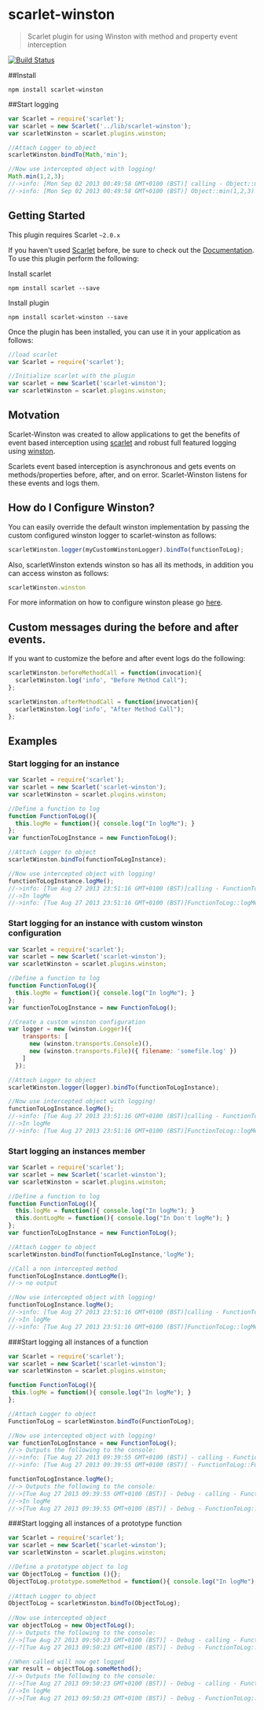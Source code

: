 scarlet-winston
===============

> Scarlet plugin for using Winston with method and property event interception

[![Build Status](https://travis-ci.org/scarletjs/scarlet-winston.png?branch=master)](https://travis-ci.org/scarletjs/scarlet-winston)

##Install

`npm install scarlet-winston`

##Start logging

```javascript
var Scarlet = require('scarlet');
var scarlet = new Scarlet('../lib/scarlet-winston');
var scarletWinston = scarlet.plugins.winston;

//Attach Logger to object
scarletWinston.bindTo(Math,'min');

//Now use intercepted object with logging!
Math.min(1,2,3);
//->info: [Mon Sep 02 2013 00:49:58 GMT+0100 (BST)] calling - Object::min(1,2,3)
//->info: [Mon Sep 02 2013 00:49:58 GMT+0100 (BST)] Object::min(1,2,3) - returned:1 - execution time(0:0:0.0)
```

## Getting Started
This plugin requires Scarlet `~2.0.x`

If you haven't used [Scarlet](https://github.com/scarletjs/scarlet) before, be sure to check out the [Documentation](https://github.com/scarletjs/scarlet).  To use this plugin perform the following:

Install scarlet
```shell
npm install scarlet --save
```

Install plugin
```shell
npm install scarlet-winston --save
```

Once the plugin has been installed, you can use it in your application as follows:

```js
//load scarlet
var Scarlet = require('scarlet');

//Initialize scarlet with the plugin
var scarlet = new Scarlet('scarlet-winston');
var scarletWinston = scarlet.plugins.winston;
```

## Motvation

Scarlet-Winston was created to allow applications to get the benefits of event based interception using [scarlet](https://github.com/scarletjs/scarlet) and robust full featured logging using [winston](https://github.com/flatiron/winston).

Scarlets event based interception is asynchronous and gets events on methods/properties before, after, and on error. Scarlet-Winston listens for these events and logs them.

## How do I Configure Winston?

You can easily override the default winston implementation by passing the custom configured winston logger to scarlet-winston as follows:

```javascript
scarletWinston.logger(myCustomWinstonLogger).bindTo(functionToLog);
```

Also, scarletWinston extends winston so has all its methods, in addition you can access winston as follows:

```javascript
scarletWinston.winston
```

For more information on how to configure winston please go [here](https://github.com/flatiron/winston).

## Custom messages during the before and after events.

If you want to customize the before and after event logs do the following:

```javascript
scarletWinston.beforeMethodCall = function(invocation){
  scarletWinston.log('info', "Before Method Call");
};

scarletWinston.afterMethodCall = function(invocation){
  scarletWinston.log('info', "After Method Call");
};
```

## Examples


### Start logging for an instance

```javascript
var Scarlet = require('scarlet');
var scarlet = new Scarlet('scarlet-winston');
var scarletWinston = scarlet.plugins.winston;

//Define a function to log
function FunctionToLog(){
  this.logMe = function(){ console.log("In logMe"); }
};
var functionToLogInstance = new FunctionToLog();

//Attach Logger to object
scarletWinston.bindTo(functionToLogInstance);

//Now use intercepted object with logging!
functionToLogInstance.logMe();
//->info: [Tue Aug 27 2013 23:51:16 GMT+0100 (BST)]calling - FunctionToLog::logMe()
//->In logMe
//->info: [Tue Aug 27 2013 23:51:16 GMT+0100 (BST)]FunctionToLog::logMe() - returned:undefined - execution time(0:0:0.1)
```

### Start logging for an instance with custom winston configuration

```javascript
var Scarlet = require('scarlet');
var scarlet = new Scarlet('scarlet-winston');
var scarletWinston = scarlet.plugins.winston;

//Define a function to log
function FunctionToLog(){
  this.logMe = function(){ console.log("In logMe"); }
};
var functionToLogInstance = new FunctionToLog();

//Create a custom winston configuration
var logger = new (winston.Logger)({
    transports: [
      new (winston.transports.Console)(),
      new (winston.transports.File)({ filename: 'somefile.log' })
    ]
  });

//Attach Logger to object
scarletWinston.logger(logger).bindTo(functionToLogInstance);

//Now use intercepted object with logging!
functionToLogInstance.logMe();
//->info: [Tue Aug 27 2013 23:51:16 GMT+0100 (BST)]calling - FunctionToLog::logMe()
//->In logMe
//->info: [Tue Aug 27 2013 23:51:16 GMT+0100 (BST)]FunctionToLog::logMe() - returned:undefined - execution time(0:0:0.1)
```

### Start logging an instances member

```javascript
var Scarlet = require('scarlet');
var scarlet = new Scarlet('scarlet-winston');
var scarletWinston = scarlet.plugins.winston;

//Define a function to log
function FunctionToLog(){
  this.logMe = function(){ console.log("In logMe"); }
  this.dontLogMe = function(){ console.log("In Don't logMe"); }
};
var functionToLogInstance = new FunctionToLog();

//Attach Logger to object
scarletWinston.bindTo(functionToLogInstance,'logMe');

//Call a non intercepted method
functionToLogInstance.dontLogMe();
//-> no output

//Now use intercepted object with logging!
functionToLogInstance.logMe();
//->info: [Tue Aug 27 2013 23:51:16 GMT+0100 (BST)]calling - FunctionToLog::logMe()
//->In logMe
//->info: [Tue Aug 27 2013 23:51:16 GMT+0100 (BST)]FunctionToLog::logMe() - returned:undefined - execution time(0:0:0.1)
```

###Start logging all instances of a function

 ```javascript
var Scarlet = require('scarlet');
var scarlet = new Scarlet('scarlet-winston');
var scarletWinston = scarlet.plugins.winston;

function FunctionToLog(){
  this.logMe = function(){ console.log("In logMe"); }
};

//Attach Logger to object
FunctionToLog = scarletWinston.bindTo(FunctionToLog);

//Now use intercepted object with logging!
var functionToLogInstance = new FunctionToLog();
//-> Outputs the following to the console:
//->info: [Tue Aug 27 2013 09:39:55 GMT+0100 (BST)] - calling - FunctionToLog::FunctionToLog()
//->info: [Tue Aug 27 2013 09:39:55 GMT+0100 (BST)] - FunctionToLog::FunctionToLog() - returned:undefined - execution time(0:0:0.0)

functionToLogInstance.logMe();
//-> Outputs the following to the console:
//->[Tue Aug 27 2013 09:39:55 GMT+0100 (BST)] - Debug - calling - FunctionToLog::logMe()
//->In logMe
//->[Tue Aug 27 2013 09:39:55 GMT+0100 (BST)] - Debug - FunctionToLog::logMe() - returned:undefined - execution time(0:0:0.0)
```

###Start logging all instances of a prototype function

 ```javascript
var Scarlet = require('scarlet');
var scarlet = new Scarlet('scarlet-winston');
var scarletWinston = scarlet.plugins.winston;
 
//Define a prototype object to log
var ObjectToLog = function (){};
ObjectToLog.prototype.someMethod = function(){ console.log("In logMe"); };
  
//Attach Logger to object
ObjectToLog = scarletWinston.bindTo(ObjectToLog);
  
//Now use intercepted object 
var objectToLog = new ObjectToLog();
//-> Outputs the following to the console:
//->[Tue Aug 27 2013 09:50:23 GMT+0100 (BST)] - Debug - calling - FunctionToLog::FunctionToLog()
//-?[Tue Aug 27 2013 09:50:23 GMT+0100 (BST)] - Debug - FunctionToLog::FunctionToLog() - returned:undefined - execution time(0:0:0.1)

//When called will now get logged
var result = objectToLog.someMethod();
//-> Outputs the following to the console:
//->[Tue Aug 27 2013 09:50:23 GMT+0100 (BST)] - Debug - calling - FunctionToLog::logMe()
//->In logMe
//->[Tue Aug 27 2013 09:50:23 GMT+0100 (BST)] - Debug - FunctionToLog::logMe() - returned:undefined - execution time(0:0:0.0)
```
